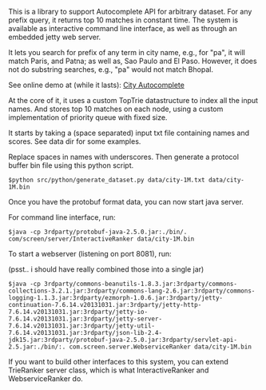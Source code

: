 This is a library to support Autocomplete API for arbitrary dataset. For any
prefix query, it returns top 10 matches in constant time. The system is
available as interactive command line interface, as well as through an embedded
jetty web server.  

It lets you search for prefix of any term in city name, e.g., for "pa", it will
match Paris, and Patna; as well as, Sao Paulo and El Paso. However, it does not
do substring searches, e.g., "pa" would not match Bhopal.

See online demo at (while it lasts): <a href="http://54.201.130.60:8081/city.html">City Autocomplete</a>

At the core of it, it uses a custom TopTrie datastructure to index all the
input names. And stores top 10 matches on each node, using a custom
implementation of priority queue with fixed size.
 
It starts by taking a (space separated) input txt file containing names and
scores. See data dir for some examples. 

Replace spaces in names with underscores. Then generate a protocol buffer bin
file using this python script. 

```
$python src/python/generate_dataset.py data/city-1M.txt data/city-1M.bin
```

Once you have the protobuf format data, you can now start java server. 

For command line interface, run:
```
$java -cp 3rdparty/protobuf-java-2.5.0.jar:./bin/. com/screen/server/InteractiveRanker data/city-1M.bin
```

To start a webserver (listening on port 8081), run:

(psst.. i should have really combined those into a single jar)

```
$java -cp 3rdparty/commons-beanutils-1.8.3.jar:3rdparty/commons-collections-3.2.1.jar:3rdparty/commons-lang-2.6.jar:3rdparty/commons-logging-1.1.3.jar:3rdparty/ezmorph-1.0.6.jar:3rdparty/jetty-continuation-7.6.14.v20131031.jar:3rdparty/jetty-http-7.6.14.v20131031.jar:3rdparty/jetty-io-7.6.14.v20131031.jar:3rdparty/jetty-server-7.6.14.v20131031.jar:3rdparty/jetty-util-7.6.14.v20131031.jar:3rdparty/json-lib-2.4-jdk15.jar:3rdparty/protobuf-java-2.5.0.jar:3rdparty/servlet-api-2.5.jar:./bin/:. com.screen.server.WebserviceRanker data/city-1M.bin
```

If you want to build other interfaces to this system, you can extend TrieRanker
server class, which is what InteractiveRanker and WebserviceRanker do. 

